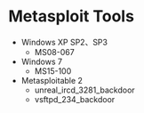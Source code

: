 # Metasploit Tools
* Windows XP SP2、SP3
  * MS08-067
* Windows 7
  * MS15-100
* Metasploitable 2
  * unreal_ircd_3281_backdoor
  * vsftpd_234_backdoor
